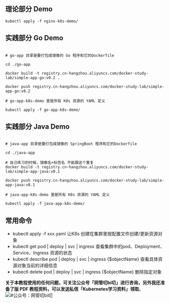 ## 理论部分 Demo

```shell
kubectl apply -f nginx-k8s-demo/
```

## 实践部分 Go Demo

```shell

# go-app 目录是要打包成镜像的 Go 程序和它的Dockerfile

cd ./go-app

docker build -t registry.cn-hangzhou.aliyuncs.com/docker-study-lab/simple-app-go:v0.2 .

docker push registry.cn-hangzhou.aliyuncs.com/docker-study-lab/simple-app-go:v0.2

# go-app-k8s-demo 里是所有 K8s 资源的 YAML 定义

kubectl apply -f go-app-k8s-demo/
```

## 实践部分 Java Demo

```shell

# java-app 目录是要打包成镜像的 SpringBoot 程序和它的Dockerfile

cd ./java-app

# 自己练习的时候，镜像名+标签名 不能跟这个重复
docker build -t registry.cn-hangzhou.aliyuncs.com/docker-study-lab/simple-app-java:v0.1

docker push registry.cn-hangzhou.aliyuncs.com/docker-study-lab/simple-app-java:v0.1

# java-app-k8s-demo 里是所有 K8s 资源的 YAML 定义

kubectl apply -f java-app-k8s-demo/

```


##  常用命令

- kubectl apply -f  xxx.yaml 让K8s 创建在集群里按配置文件创建/更新资源对象
- kubectl get pod  | deploy | svc | ingress   查看集群中的pod、Deployment、Service、Ingress 资源的状态
- kubectl describe pod | deploy | svc | ingress  {$objectName} 查看具体资源对象当前的详细信息
- kubectl delete pod | deploy | svc | ingress  {$objectName} 删除指定对象

**关于本教程使用的任何问题，可关注公众号「网管叨bi叨」进行咨询，另外我还准备了版 PDF 教程资料，可以发送私信「Kubernetes学习资料」领取**。
![#公众号：网管叨bi叨](https://cdn.learnku.com/uploads/images/202109/24/6964/ZXgD1fAlOU.png!large)
